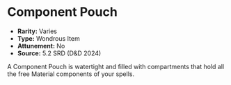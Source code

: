 # Component Pouch

- **Rarity:** Varies
- **Type:** Wondrous Item
- **Attunement:** No
- **Source:** 5.2 SRD (D&D 2024)

A Component Pouch is watertight and filled with compartments that hold all the free Material components of your spells.
